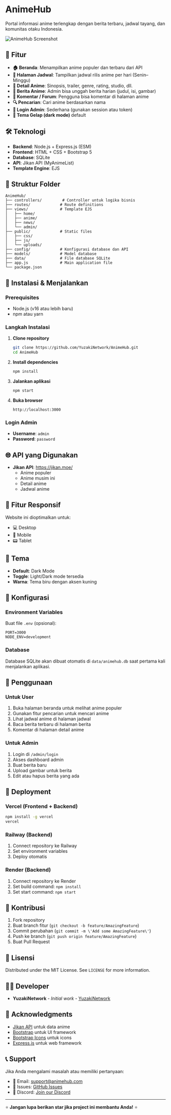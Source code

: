 # AnimeHub

Portal informasi anime terlengkap dengan berita terbaru, jadwal tayang, dan komunitas otaku Indonesia.

![AnimeHub Screenshot](https://via.placeholder.com/800x400/1a1a2e/ffffff?text=AnimeHub+Screenshot)

## 🚀 Fitur

- **🏠 Beranda**: Menampilkan anime populer dan terbaru dari API
- **📅 Halaman Jadwal**: Tampilkan jadwal rilis anime per hari (Senin–Minggu)
- **📖 Detail Anime**: Sinopsis, trailer, genre, rating, studio, dll.
- **📰 Berita Anime**: Admin bisa unggah berita harian (judul, isi, gambar)
- **💬 Komentar / Forum**: Pengguna bisa komentar di halaman anime
- **🔍 Pencarian**: Cari anime berdasarkan nama
- **🔐 Login Admin**: Sederhana (gunakan session atau token)
- **🌙 Tema Gelap (dark mode)** default

## 🛠️ Teknologi

- **Backend**: Node.js + Express.js (ESM)
- **Frontend**: HTML + CSS + Bootstrap 5
- **Database**: SQLite
- **API**: Jikan API (MyAnimeList)
- **Template Engine**: EJS

## 📁 Struktur Folder

```
AnimeHub/
├── controllers/         # Controller untuk logika bisnis
├── routes/             # Route definitions
├── views/              # Template EJS
│   ├── home/
│   ├── anime/
│   ├── news/
│   └── admin/
├── public/             # Static files
│   ├── css/
│   ├── js/
│   └── uploads/
├── config/             # Konfigurasi database dan API
├── models/             # Model database
├── data/               # File database SQLite
├── app.js              # Main application file
└── package.json
```

## 🚀 Instalasi & Menjalankan

### Prerequisites

- Node.js (v16 atau lebih baru)
- npm atau yarn

### Langkah Instalasi

1. **Clone repository**
   ```bash
   git clone https://github.com/YuzakiNetwork/AnimeHub.git
   cd AnimeHub
   ```

2. **Install dependencies**
   ```bash
   npm install
   ```

3. **Jalankan aplikasi**
   ```bash
   npm start
   ```

4. **Buka browser**
   ```
   http://localhost:3000
   ```

### Login Admin

- **Username**: `admin`
- **Password**: `password`

## 🌐 API yang Digunakan

- **Jikan API**: https://jikan.moe/
  - Anime populer
  - Anime musim ini
  - Detail anime
  - Jadwal anime

## 📱 Fitur Responsif

Website ini dioptimalkan untuk:
- 💻 Desktop
- 📱 Mobile
- 📟 Tablet

## 🎨 Tema

- **Default**: Dark Mode
- **Toggle**: Light/Dark mode tersedia
- **Warna**: Tema biru dengan aksen kuning

## 🔧 Konfigurasi

### Environment Variables

Buat file `.env` (opsional):
```env
PORT=3000
NODE_ENV=development
```

### Database

Database SQLite akan dibuat otomatis di `data/animehub.db` saat pertama kali menjalankan aplikasi.

## 📝 Penggunaan

### Untuk User
1. Buka halaman beranda untuk melihat anime populer
2. Gunakan fitur pencarian untuk mencari anime
3. Lihat jadwal anime di halaman jadwal
4. Baca berita terbaru di halaman berita
5. Komentar di halaman detail anime

### Untuk Admin
1. Login di `/admin/login`
2. Akses dashboard admin
3. Buat berita baru
4. Upload gambar untuk berita
5. Edit atau hapus berita yang ada

## 🚀 Deployment

### Vercel (Frontend + Backend)
```bash
npm install -g vercel
vercel
```

### Railway (Backend)
1. Connect repository ke Railway
2. Set environment variables
3. Deploy otomatis

### Render (Backend)
1. Connect repository ke Render
2. Set build command: `npm install`
3. Set start command: `npm start`

## 🤝 Kontribusi

1. Fork repository
2. Buat branch fitur (`git checkout -b feature/AmazingFeature`)
3. Commit perubahan (`git commit -m \'Add some AmazingFeature\'`) 
4. Push ke branch (`git push origin feature/AmazingFeature`)
5. Buat Pull Request

## 📄 Lisensi

Distributed under the MIT License. See `LICENSE` for more information.

## 👨‍💻 Developer

- **YuzakiNetwork** - *Initial work* - [YuzakiNetwork](https://github.com/YuzakiNetwork)

## 🙏 Acknowledgments

- [Jikan API](https://jikan.moe/) untuk data anime
- [Bootstrap](https://getbootstrap.com/) untuk UI framework
- [Bootstrap Icons](https://icons.getbootstrap.com/) untuk icons
- [Express.js](https://expressjs.com/) untuk web framework

## 📞 Support

Jika Anda mengalami masalah atau memiliki pertanyaan:

- 📧 Email: support@animehub.com
- 🐛 Issues: [GitHub Issues](https://github.com/YuzakiNetwork/AnimeHub/issues)
- 💬 Discord: [Join our Discord](https://discord.gg/animehub)

---

⭐ **Jangan lupa berikan star jika project ini membantu Anda!** ⭐


